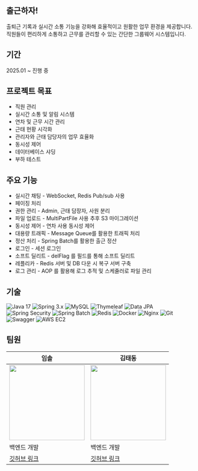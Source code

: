 ## 출근하자! 
출퇴근 기록과 실시간 소통 기능을 강화해 효율적이고 원활한 업무 환경을 제공합니다. 직원들이 편리하게 소통하고 근무를 관리할 수 있는 간단한 그룹웨어 시스템입니다. 

## 기간
2025.01 ~ 진행 중


## 프로젝트 목표
- 직원 관리
- 실시간 소통 및 알림 시스템
- 연차 및 근무 시간 관리
- 근태 현황 시각화
- 관리자와 근태 담당자의 업무 효율화
- 동시성 제어
- 데이터베이스 샤딩
- 부하 테스트


## 주요 기능
- 실시간 채팅 - WebSocket, Redis Pub/sub 사용 
- 페이징 처리 
- 권한 관리 - Admin, 근태 담장자, 사원 분리 
- 파일 업로드 - MultiPartFile 사용 추후 S3 마이그레이션 
- 동시성 제어 - 연차 사용 동시성 제어
- 대용량 트래픽 - Message Queue를 활용한 트래픽 처리
- 정산 처리 - Spring Batch를 활용한 출근 정산 
- 로그인 - 세션 로그인  
- 소프트 딜리트 - delFlag 를 필드를 통해 소프트 딜리트
- 레플리카 - Redis 서버 및 DB 다운 시 복구 서버 구축
- 로그 관리 - AOP 를 활용해 로그 추적 및 스케쥴러로 파일 관리

## 기술
![Java 17](https://img.shields.io/badge/Java-17-blue)
![Spring 3.x](https://img.shields.io/badge/Spring-3.x.x-brightgreen)
![MySQL](https://img.shields.io/badge/MySQL-8.x-4479A1)
![Thymeleaf](https://img.shields.io/badge/Thymeleaf-3.x-006F39)
![Data JPA](https://img.shields.io/badge/Data%20JPA-2.x-0076B3)
![Spring Security](https://img.shields.io/badge/Spring%20Security-5.x-6DB33F)
![Spring Batch](https://img.shields.io/badge/Spring%20Batch-4.x-0062A1)
![Redis](https://img.shields.io/badge/Redis-6.x-DC382D)
![Docker](https://img.shields.io/badge/Docker-20.x-blue)
![Nginx](https://img.shields.io/badge/Nginx-1.x-lightgray)
![Git](https://img.shields.io/badge/Git-2.x-F05032)
![Swagger](https://img.shields.io/badge/Swagger-API%20Docs-brightgreen)
![AWS EC2](https://img.shields.io/badge/AWS%20EC2-lightgrey)


## 팀원 
|임솔|김태동|
|-------------------|---------------------------|
| <img src="https://github.com/user-attachments/assets/cb9eb08e-0cff-4c0c-9637-836e0d2fcac2" width="200" height="200">| <img src="https://github.com/user-attachments/assets/7b47759d-0325-46f2-bb7f-188f222ac894" width="200" height="200">|
| 백엔드 개발 | 백엔드 개발 |
| [깃허브 링크](https://github.com/saulsol)    | [깃허브 링크](https://github.com/rlaxoehd4234) |
